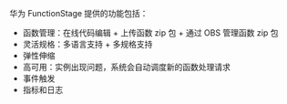 华为 FunctionStage 提供的功能包括：

* 函数管理：在线代码编辑 + 上传函数 zip 包 + 通过 OBS 管理函数 zip 包
* 灵活规格：多语言支持 + 多规格支持
* 弹性伸缩
* 高可用：实例出现问题，系统会自动调度新的函数处理请求
* 事件触发
* 指标和日志